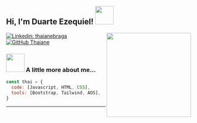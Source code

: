 <h2> Hi, I'm Duarte Ezequiel! <img src="https://cdn-icons-png.flaticon.com/128/4852/4852384.png" width="50"></h2>
<img align='right' src="https://cdn-icons-png.flaticon.com/512/2317/2317963.png" width="230">



[![Linkedin: thaianebraga](https://img.shields.io/badge/-thaianebraga-blue?style=flat-square&logo=Linkedin&logoColor=white&link=https://www.linkedin.com/in/thaianebraga/)](https://www.linkedin.com/in/ezequiel-martin-duarte-716b65230/)
[![GitHub Thaiane](https://img.shields.io/github/followers/thaiane?label=follow&style=social)](https://github.com/ezeqduarte)


### <img src="https://cdnmp.plentymarkets.com/19510/meta/images/icon_plugin_sm.png" width="50"> A little more about me...  

```javascript
const thai = {
  code: [Javascript, HTML, CSS],
  tools: [Bootstrap, Tailwind, AOS],
}
```


---
